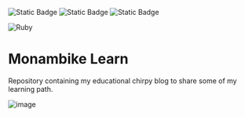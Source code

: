 <img alt="Static Badge" src="https://img.shields.io/badge/MONAMBIKE-%236c00fa?style=for-the-badge&label=MADE%20BY&labelColor=%23050505"> <img alt="Static Badge" src="https://img.shields.io/badge/CC--BY--4.0%20license-%236c00fa?style=for-the-badge&label=LICENSE&labelColor=%23050505">
<img alt="Static Badge" src="https://img.shields.io/badge/CHIRPY-%23701516?style=for-the-badge&label=MADE%20WITH&labelColor=050505">

![Ruby](https://img.shields.io/badge/ruby-%23CC342D.svg?style=for-the-badge&logo=ruby&logoColor=white)

# Monambike Learn

Repository containing my educational chirpy blog to share some of my learning path.

![image](https://github.com/monambike/monambike-learn/assets/35270174/a662defe-bc32-4349-9a83-99a540596d71)
